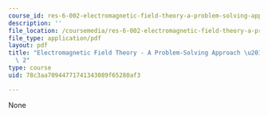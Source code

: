 ```yaml
---
course_id: res-6-002-electromagnetic-field-theory-a-problem-solving-approach-spring-2008
description: ''
file_location: /coursemedia/res-6-002-electromagnetic-field-theory-a-problem-solving-approach-spring-2008/78c3aa70944771741343089f65280af3_MITRES_6_002S08_titlepage2.pdf
file_type: application/pdf
layout: pdf
title: "Electromagnetic Field Theory - A Problem-Solving Approach \u2013 Title page\
  \ 2"
type: course
uid: 78c3aa70944771741343089f65280af3

---
```

None